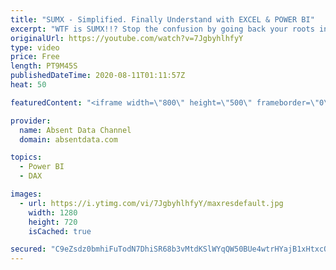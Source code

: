 ```yaml
---
title: "SUMX - Simplified. Finally Understand with EXCEL & POWER BI"
excerpt: "WTF is SUMX!!? Stop the confusion by going back your roots in EXCEL. Follow this simple guide to get instant clarity."
originalUrl: https://youtube.com/watch?v=7JgbyhlhfyY
type: video
price: Free
length: PT9M45S
publishedDateTime: 2020-08-11T01:11:57Z
heat: 50

featuredContent: "<iframe width=\"800\" height=\"500\" frameborder=\"0\" src=\"https://www.youtube.com/embed/7JgbyhlhfyY\" allow=\"accelerometer; autoplay; encrypted-media; gyroscope; picture-in-picture\" allowfullscreen></iframe>"

provider:
  name: Absent Data Channel
  domain: absentdata.com

topics:
  - Power BI
  - DAX

images:
  - url: https://i.ytimg.com/vi/7JgbyhlhfyY/maxresdefault.jpg
    width: 1280
    height: 720
    isCached: true

secured: "C9eZsdz0bmhiFuTodN7DhiSR68b3vMtdKSlWYqQW50BUe4wtrHYajB1xHtxcQzsu1nbNqV256Sa1ukdFrppMQaGpVd6ZTEu/9mclVEE8uCzxp4FrkHskr9TPOnGM/n6INdI2h9q2oWzDh0po6E7SWXCTEnqmUFjjP+d04MRTANYSdh2lpDVA7T1GU+qai1Wrv97WHkPo/nCJHmqtbAAS4ooY2HCdIjMW2mWGwOy8xOZuesOYCplf4Mls45uPXYikluY2D45LHO8338gB6RydhSf2+9TKywdHhgaDpffRCycWfY+OQfL/g5Scsmk6GjWCAm2msrMhjMm6aDIbWN2DwftPJn2vGWGKvZFAqkwoVoyTAnhhcedjegWJWlsGK1rhSyotzfRtDaNM8IAZnXHSf0zeX7zD1dM0fw1Y2vFb5Rg=;kwwEcedVGo8vBbkkqGYK8w=="
---
```


